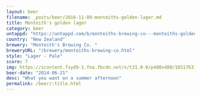 ```yaml
---
layout: beer
filename: _posts/beer/2016-11-09-monteiths-golden-lager.md
title: Monteith's golden lager
category: beer
untappd: "https://untappd.com/b/monteiths-brewing-co---monteiths-golden-lager/7400"
country: "New Zealand"
brewery: "Monteith's Brewing Co. "
breweryURL: "/brewery/monteiths-brewing-co.html"
style: "Lager - Pale"
score: 7
img: https://scontent.fsyd9-1.fna.fbcdn.net/v/t31.0-0/p480x480/10317631_10152534300758745_7454080799516274626_o.jpg?_nc_cat=107&_nc_sid=e007fa&_nc_ohc=H9-sW3DBbsoAX9DpLoE&_nc_ht=scontent.fsyd9-1.fna&_nc_tp=6&oh=fa98845274bf549622d27c7583b517f9&oe=5F49DE41
beer-date: "2014-06-21"
desc: "What you want on a summer afternoon"
permalink: /beer/:title.html
---
```

